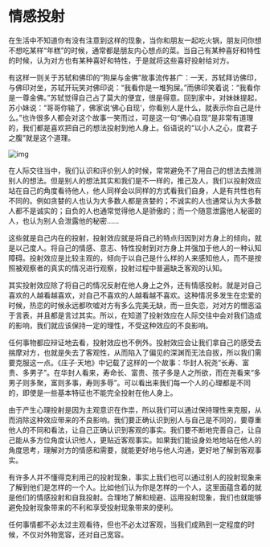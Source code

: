 

# 情感投射


在生活中不知道你有没有注意到这样的现象，当你和朋友一起吃火锅，朋友问你想不想吃某样“年糕”的时候，通常都是朋友内心想点的菜。当自己有某种喜好和特性的时候，认为对方也有某种喜好和特性，于是就将这些喜好投射给对方。

有这样一则关于苏轼和佛印的“狗屎与金佛”故事流传甚广：一天，苏轼拜访佛印，与佛印对坐，苏轼开玩笑对佛印说：“我看你是一堆狗屎。”而佛印笑着说：“我看你是一尊金佛。”苏轼觉得自己占了莫大的便宜，很是得意。回到家中，对妹妹提起，苏小妹说：“哥哥你输了，佛家说‘佛心自现’，你看别人是什么，就表示你自己是什么。”也许很多人都会对这个故事一笑而过，可是这一句“佛心自现”是非常有道理的，我们都是喜欢把自己的想法投射到他人身上。俗语说的“以小人之心，度君子之腹”就是这个道理。                             

![img](.img_psy/B216D050F176FBF296DC084D04F_5793E72D_E09D.jpg?e=-20230717115604043.jpg)

在人际交往当中，我们认识和评价别人的时候，常常避免不了用自己的想法去推测别人的想法。但是别人的想法其实和我们是不一样的，推己及人，我们以投射效应站在自己的角度看待他人，他人同样会以同样的方式看我们自身，人是有共性也有不同的。例如贪婪的人也认为大多数人都是贪婪的；不诚实的人也通常认为大多数人都不是诚实的；自负的人也通常觉得他人是骄傲的；而一个随意泄露他人秘密的人，也认为别人会泄露他的秘密……

这些就是自己内在的投射，投射效应就是将自己的特点归因到对方身上的倾向，就是以己度人。将自己的情感、意志、特性投射到对方身上并强加于他人的一种认知障碍。投射效应是比较主观的，倾向于以自己是什么样的人来感知他人，而不是按照被观察者的真实的情况进行观察，投射过程中普遍缺乏客观的认知。      

其实投射效应除了将自己的情况反射在他人身上之外，还有情感投射。就是对自己喜欢的人越看越喜欢，对自己不喜欢的人越看越不喜欢。这种情况多发生在恋爱的时候，热恋的时候永远都吹嘘对方有多么完美无缺，而一旦失恋，对对方的憎恶溢于言表，并且都是言过其实。所以，在知道了投射效应在人际交往中会对我们造成的影响，我们就应该保持一定的理性，不受这种效应的不良影响。

任何事物都应辩证地去看，投射效应也不例外。投射效应会让我们拿自己的感受去揣摩对方，也就是失去了客观性，从而陷入了偏见的深渊而无法自拔，所以我们需要克服这一点。《庄子·天地》中记载了这样的一个故事：华封人祝尧“长寿、富贵、多男子”。在华封人看来，寿命长、富贵、孩子多是人之所欲，而在尧看来“多男子则多聚，富则多事，寿则多辱”。可以看出来我们每一个人的心理都是不同的，即使是一些基本特征也不能完全投射在他人身上。

由于产生心理投射是因为主观意识在作祟，所以我们可以通过保持理性来克服，从而消除这种效应带来的不良影响。我们要正确认识到别人与自己是不同的，要尊重他人的不同和看法，让自己正确认识到客观的事实。我们要不断地完善自己，让自己能从多方位角度认识他人，更贴近客观事实。如果我们能设身处地地站在他人的角度思考，理解对方的情感和需要，就能更好地与他人沟通，更好地了解到客观事实。

有许多人并不懂得克利用己的投射现象，事实上我们也可以通过别人的投射现象来了解到他们是怎样的一个人。比如他们认为你是怎样的一个人，这里面蕴含着的就是他们的情感投射和自我投射。合理地了解和规避、运用投射现象，我们也就能够避免投射现象带来的不利和享受投射现象带来的便利。

任何事情都不必太过主观看待，但也不必太过客观，当我们成熟到一定程度的时候，不仅对外物宽容，还对自己宽容。